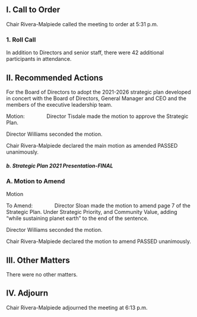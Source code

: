 ## I. Call to Order

Chair Rivera-Malpiede called the meeting to order at 5:31 p.m.

### 1. Roll Call

In addition to Directors and senior staff, there were 42 additional participants in attendance.

## II. Recommended Actions

For the Board of Directors to adopt the 2021-2026 strategic plan developed in concert with the Board of Directors, General Manager and CEO and the members of the executive leadership team.

Motion:               Director Tisdale made the motion to approve the Strategic Plan.

Director Williams seconded the motion.

Chair Rivera-Malpiede declared the main motion as amended PASSED unanimously.

##### b. Strategic Plan 2021 Presentation-FINAL

### A. Motion to Amend

Motion

To Amend:               Director Sloan made the motion to amend page 7 of the Strategic Plan. Under Strategic Priority, and Community Value, adding “while sustaining planet earth” to the end of the sentence.

Director Williams seconded the motion.

Chair Rivera-Malpiede declared the motion to amend PASSED unanimously.

## III. Other Matters

There were no other matters.

## IV. Adjourn

Chair Rivera-Malpiede adjourned the meeting at 6:13 p.m.